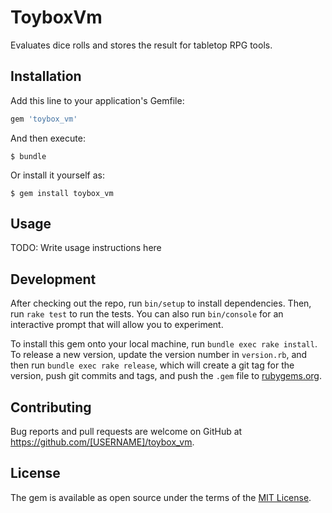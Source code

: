 # ToyboxVm

Evaluates dice rolls and stores the result for tabletop RPG tools.

## Installation

Add this line to your application's Gemfile:

```ruby
gem 'toybox_vm'
```

And then execute:

    $ bundle

Or install it yourself as:

    $ gem install toybox_vm

## Usage

TODO: Write usage instructions here

## Development

After checking out the repo, run `bin/setup` to install dependencies. Then, run `rake test` to run the tests. You can also run `bin/console` for an interactive prompt that will allow you to experiment.

To install this gem onto your local machine, run `bundle exec rake install`. To release a new version, update the version number in `version.rb`, and then run `bundle exec rake release`, which will create a git tag for the version, push git commits and tags, and push the `.gem` file to [rubygems.org](https://rubygems.org).

## Contributing

Bug reports and pull requests are welcome on GitHub at https://github.com/[USERNAME]/toybox_vm.

## License

The gem is available as open source under the terms of the [MIT License](http://opensource.org/licenses/MIT).

